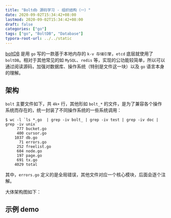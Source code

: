 ```yaml
---
title: "Boltdb 源码学习 - 组织结构（一）"
date: 2020-09-02T15:34:42+08:00
lastmod: 2020-09-02T15:34:42+08:00
draft: false
categories: ["go"]
tags: ["go", "BoltDB", "Database"]
typora-root-url: ../../static
---
```



[boltDB](https://github.com/boltdb/bolt) 是用 `go` 写的一款基于本地内存的 `k-v 存储引擎`，`etcd` 底层就使用了 `boltDB`。相对于其他常见的如 `MySQL`、`redis` 等，实现的公功能较简单，所以可以通过阅读源码，加强对数据库、操作系统（特别是文件这一块）以及 `go` 语言本身的理解。

## 架构

`bolt` 主要文件如下，共 `4k+` 行，其他形如 `bolt_*` 的文件，是为了兼容各个操作系统而存在的，统一封装了不同操作系统的一些系统调用： 

```
$ wc -l `ls *.go  | grep -iv bolt_ | grep -iv test | grep -iv doc | grep -iv unix`
     777 bucket.go
     400 cursor.go
    1037 db.go
      71 errors.go
     252 freelist.go
     604 node.go
     197 page.go
     691 tx.go
    4029 total
```

其中，`errors.go` 定义的是全局错误，其他文件对应一个核心模块，后面会逐个注解。

大体架构图如下：

## 示例 demo


